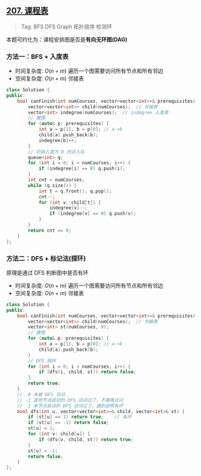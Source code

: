 ## [207. 课程表](https://leetcode.cn/problems/course-schedule/description/)

> Tag: BFS DFS Graph 拓扑排序 检测环

本题可约化为：课程安排图是否是**有向无环图(DAG)**

### 方法一：BFS + 入度表
* 时间复杂度: ${O(n+m)}$ 遍历一个图需要访问所有节点和所有邻边
* 空间复杂度: ${O(n+m)}$ 邻接表
```cpp
class Solution {
public:
    bool canFinish(int numCourses, vector<vector<int>>& prerequisites) {
        vector<vector<int>> child(numCourses);  // 邻接表
        vector<int> indegree(numCourses);  // indegree 入度表
        // 建图
        for (auto& p: prerequisites) {
            int a = p[1], b = p[0]; // a->b
            child[a].push_back(b);
            indegree[b]++;
        }
        // 初始入度为 0 的点入队
        queue<int> q;
        for (int i = 0; i < numCourses; i++) {
            if (indegree[i] == 0) q.push(i);
        }
        int cnt = numCourses;
        while (q.size()) {
            int t = q.front(); q.pop();
            cnt--;
            for (int v: child[t]) {
                indegree[v]--;
                if (indegree[v] == 0) q.push(v);
            }
        }
        return cnt == 0;
    }
};
```

### 方法二：DFS + 标记法(探环)

原理是通过 DFS 判断图中是否有环

* 时间复杂度: ${O(n+m)}$ 遍历一个图需要访问所有节点和所有邻边
* 空间复杂度: ${O(n+m)}$ 邻接表
```cpp
class Solution {
public:
    bool canFinish(int numCourses, vector<vector<int>>& prerequisites) {
        vector<vector<int>> child(numCourses);  // 邻接表
        vector<int> st(numCourses, 0);
        // 建图
        for (auto& p: prerequisites) {
            int a = p[1], b = p[0]; // a->b
            child[a].push_back(b);
        }
        // DFS 探环
        for (int i = 0; i < numCourses; i++) {
            if (dfs(i, child, st)) return false;
        }
        return true;
    }
    //  0 未被 DFS 访问
    // -1 其他节点启动的 DFS 访问过了，不需再访问
    //  1 本节点启动的 DFS 访问过了，遇到说明有环
    bool dfs(int u, vector<vector<int>>& child, vector<int>& st) {
        if (st[u] == 1) return true;    // 有环
        if (st[u] == -1) return false;
        st[u] = 1;
        for (int v: child[u]) {
            if (dfs(v, child, st)) return true;
        }
        st[u] = -1;
        return false;
    }
};
```